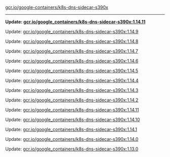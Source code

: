 [gcr.io/google-containers/k8s-dns-sidecar-s390x](https://hub.docker.com/r/cruse/k8s-dns-sidecar-s390x/tags/) 

----
**Update: [gcr.io/google_containers/k8s-dns-sidecar-s390x:1.14.11](https://hub.docker.com/r/cruse/k8s-dns-sidecar-s390x/tags/)**

Update: [gcr.io/google_containers/k8s-dns-sidecar-s390x:1.14.9](https://hub.docker.com/r/cruse/k8s-dns-sidecar-s390x/tags/)

Update: [gcr.io/google_containers/k8s-dns-sidecar-s390x:1.14.8](https://hub.docker.com/r/cruse/k8s-dns-sidecar-s390x/tags/)

Update: [gcr.io/google_containers/k8s-dns-sidecar-s390x:1.14.7](https://hub.docker.com/r/cruse/k8s-dns-sidecar-s390x/tags/)

Update: [gcr.io/google_containers/k8s-dns-sidecar-s390x:1.14.6](https://hub.docker.com/r/cruse/k8s-dns-sidecar-s390x/tags/)

Update: [gcr.io/google_containers/k8s-dns-sidecar-s390x:1.14.5](https://hub.docker.com/r/cruse/k8s-dns-sidecar-s390x/tags/)

Update: [gcr.io/google_containers/k8s-dns-sidecar-s390x:1.14.4](https://hub.docker.com/r/cruse/k8s-dns-sidecar-s390x/tags/)

Update: [gcr.io/google_containers/k8s-dns-sidecar-s390x:1.14.3](https://hub.docker.com/r/cruse/k8s-dns-sidecar-s390x/tags/)

Update: [gcr.io/google_containers/k8s-dns-sidecar-s390x:1.14.2](https://hub.docker.com/r/cruse/k8s-dns-sidecar-s390x/tags/)

Update: [gcr.io/google_containers/k8s-dns-sidecar-s390x:1.14.11](https://hub.docker.com/r/cruse/k8s-dns-sidecar-s390x/tags/)

Update: [gcr.io/google_containers/k8s-dns-sidecar-s390x:1.14.10](https://hub.docker.com/r/cruse/k8s-dns-sidecar-s390x/tags/)

Update: [gcr.io/google_containers/k8s-dns-sidecar-s390x:1.14.1](https://hub.docker.com/r/cruse/k8s-dns-sidecar-s390x/tags/)

Update: [gcr.io/google_containers/k8s-dns-sidecar-s390x:1.14.0](https://hub.docker.com/r/cruse/k8s-dns-sidecar-s390x/tags/)

Update: [gcr.io/google_containers/k8s-dns-sidecar-s390x:1.13.0](https://hub.docker.com/r/cruse/k8s-dns-sidecar-s390x/tags/)

